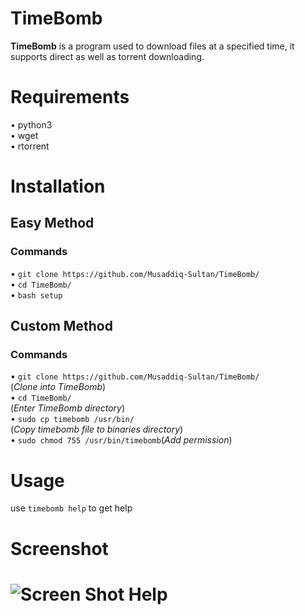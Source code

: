 # TimeBomb
<b>TimeBomb</b> is a program used to download files at a specified time, it supports direct as well as torrent downloading.

<h1>Requirements</h1>
<p>
• python3<br>
• wget<br>
• rtorrent
</p>

<h1>Installation</h1>
<h2>Easy Method</h2>
<h3>Commands</h3>
<p>
• <code>git clone https://github.com/Musaddiq-Sultan/TimeBomb/</code><br>
• <code>cd TimeBomb/</code><br>
• <code>bash setup</code>
</p>

<h2>Custom Method</h2>
<h3>Commands</h3>
<p>
• <code>git clone https://github.com/Musaddiq-Sultan/TimeBomb/</code><br>(<i>Clone into TimeBomb</i>)<br>
• <code>cd TimeBomb/</code><br>(<i>Enter TimeBomb directory</i>)<br>
• <code>sudo cp timebomb /usr/bin/</code><br>(<i>Copy timebomb file to binaries directory</i>)<br>
• <code>sudo chmod 755 /usr/bin/timebomb</code>(<i>Add permission</i>)<br>
</p>

<h1>Usage</h1>
<p>
use <code>timebomb help</code> to get help
</p>

<h1>Screenshot<h1>
<img src="https://i.postimg.cc/FRzxQ1Dn/TimeBomb.gif" alt="Screen Shot Help">

